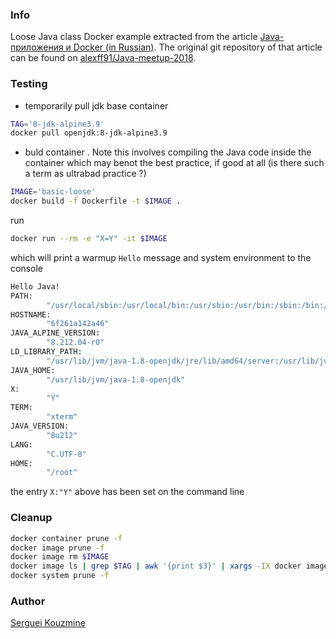 ### Info

Loose Java class Docker example extracted from the article  [Java-приложения и Docker (in Russian)](https://habr.com/company/billing/blog/350138/).
The original git repository of that article can be found on  [alexff91/Java-meetup-2018](https://github.com/alexff91/Java-meetup-2018).

### Testing

* temporarily pull jdk base container
```sh
TAG='8-jdk-alpine3.9'
docker pull openjdk:8-jdk-alpine3.9
```
* buld container . Note this involves compiling the Java code inside the container which may benot the best practice, if good at all (is there such a term as ultrabad practice ?)

```sh
IMAGE='basic-loose'
docker build -f Dockerfile -t $IMAGE .
```
run
```sh
docker run --rm -e "X=Y" -it $IMAGE
```
which will print a warmup `Hello` message and system environment to the console

```sh
Hello Java!
PATH:
        "/usr/local/sbin:/usr/local/bin:/usr/sbin:/usr/bin:/sbin:/bin:/usr/lib/jvm/java-1.8-openjdk/jre/bin:/usr/lib/jvm/java-1.8-openjdk/bin"
HOSTNAME:
        "6f261a142a46"
JAVA_ALPINE_VERSION:
        "8.212.04-r0"
LD_LIBRARY_PATH:
        "/usr/lib/jvm/java-1.8-openjdk/jre/lib/amd64/server:/usr/lib/jvm/java-1.8-openjdk/jre/lib/amd64:/usr/lib/jvm/java-1.8-openjdk/jre/../lib/amd64"
JAVA_HOME:
        "/usr/lib/jvm/java-1.8-openjdk"
X:
        "Y"
TERM:
        "xterm"
JAVA_VERSION:
        "8u212"
LANG:
        "C.UTF-8"
HOME:
        "/root"
```
the entry `X:"Y"` above has been set on the command line
### Cleanup

```sh
docker container prune -f
docker image prune -f
docker image rm $IMAGE
docker image ls | grep $TAG | awk '{print $3}' | xargs -IX docker image rm X
docker system prune -f
```

### Author
[Serguei Kouzmine](kouzmine_serguei@yahoo.com)
